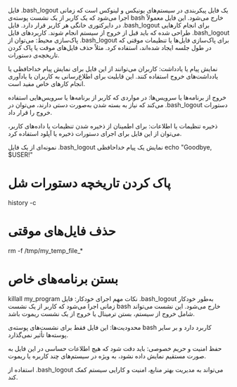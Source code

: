 فایل .bash_logout یک فایل پیکربندی در سیستم‌های یونیکس و لینوکس است که زمانی اجرا می‌شود که یک کاربر از یک نشست پوسته‌ی bash خارج می‌شود. این فایل معمولاً در دایرکتوری خانگی هر کاربر قرار دارد. فایل .bash_logout برای انجام کارهایی طراحی شده که باید قبل از خروج از سیستم انجام شوند.
کاربردهای فایل .bash_logout
پاک‌سازی محیط: می‌توان از .bash_logout برای پاک‌سازی فایل‌ها یا تنظیمات موقتی که در طول جلسه ایجاد شده‌اند، استفاده کرد. مثلاً حذف فایل‌های موقت یا پاک کردن تاریخچه‌ی دستورات.

نمایش پیام یا یادداشت: کاربران می‌توانند از این فایل برای نمایش پیام خداحافظی یا یادداشت‌های خروج استفاده کنند. این قابلیت برای اطلاع‌رسانی به کاربران یا یادآوری انجام کارهای خاص مفید است.

خروج از برنامه‌ها یا سرویس‌ها: در مواردی که کاربر از برنامه‌ها یا سرویس‌هایی استفاده می‌کند که نیاز به بسته شدن به‌صورت دستی دارند، می‌توان در .bash_logout دستورات خروج را قرار داد.

ذخیره تنظیمات یا اطلاعات: برای اطمینان از ذخیره شدن تنظیمات یا داده‌های کاربر، می‌توان از این فایل برای اجرای دستورات ذخیره یا آپلود استفاده کرد.

نمونه‌ای از یک فایل .bash_logout
نمایش یک پیام خداحافظی
echo "Goodbye, $USER!"

# پاک کردن تاریخچه دستورات شل
history -c

# حذف فایل‌های موقتی
rm -f /tmp/my_temp_file_*

# بستن برنامه‌های خاص
killall my_program
نکات مهم
اجرای خودکار: فایل .bash_logout به‌طور خودکار زمانی اجرا می‌شود که کاربر از یک نشست bash خارج می‌شود. این نشست می‌تواند شامل خروج از سیستم، بستن ترمینال یا خروج از یک نشست ریموت باشد.

محدودیت‌ها: این فایل فقط برای نشست‌های پوسته‌ی bash کاربرد دارد و بر سایر پوسته‌ها تأثیر نمی‌گذارد.

حفظ امنیت و حریم خصوصی: باید دقت شود که هیچ اطلاعات حساسی در این فایل به صورت مستقیم نمایش داده نشود، به ویژه در سیستم‌های چند کاربره یا ریموت.

استفاده از .bash_logout می‌تواند به مدیریت بهتر منابع، امنیت و کارایی سیستم کمک کند.
